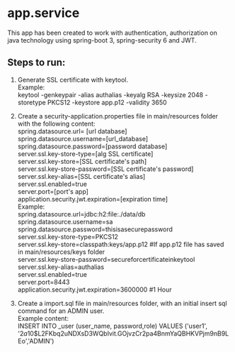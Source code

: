 # app.service
This app has been created to work with authentication, authorization on java technology using spring-boot 3, spring-security 6 and JWT.

## Steps to run:
1. Generate SSL certificate with keytool. <br>
    Example:<br>
    keytool -genkeypair -alias authalias -keyalg RSA -keysize 2048 -storetype PKCS12 -keystore app.p12 -validity 3650
   
2. Create a security-application.properties file in main/resources folder with the following content:<br>
   spring.datasource.url= [url database]<br>
   spring.datasource.username=[url_database]<br>
   spring.datasource.password=[password database]<br>
   server.ssl.key-store-type=[alg SSL certificate]<br>
   server.ssl.key-store=[SSL certificate's path]<br>
   server.ssl.key-store-password=[SSL certificate's password]<br>
   server.ssl.key-alias=[SSL certificate's alias]<br>
   server.ssl.enabled=true<br>
   server.port=[port's app]<br>
   application.security.jwt.expiration=[expiration time]<br>
   Example:<br>
   spring.datasource.url=jdbc:h2:file:./data/db<br>
   spring.datasource.username=sa<br>
   spring.datasource.password=thisisasecurepassword<br>
   server.ssl.key-store-type=PKCS12<br>
   server.ssl.key-store=classpath:keys/app.p12 #If app.p12 file has saved in main/resources/keys folder<br>
   server.ssl.key-store-password=secureforcertificateinkeytool<br>
   server.ssl.key-alias=authalias<br>
   server.ssl.enabled=true<br>
   server.port=8443<br>
   application.security.jwt.expiration=3600000 #1 Hour<br>
   
3. Create a import.sql file in main/resources folder, with an initial insert sql command for an ADMIN user. <br>
   Example content:<br>
   INSERT INTO _user (user_name, password,role) VALUES ('user1', '$2a$10$L2FKbq2uNDXsD3WQbIvit.GOjvzCr2pa4BnmYaQBHKVPjm9nB9LEo','ADMIN')
